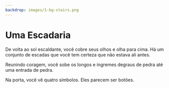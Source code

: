 ```yaml
---
backdrop: images/1-bg-stairs.png
---
```


# Uma Escadaria

De volta ao sol escaldante, você cobre seus olhos e olha para cima. Há um conjunto de escadas que você tem certeza que não estava ali antes.

Reunindo coragem, você sobe os longos e íngremes degraus de pedra até uma entrada de pedra.

Na porta, você vê quatro símbolos. Eles parecem ser botões.

<Buttons/>
